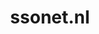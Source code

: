 ---
layout: post
title:  "ssonet.nl"
internal_url:  "/dutchgov/ssonet.nl.html"
subdomains_count: 35
all_subdomains_count: 76
urls_count: 4
ssl_rank: 0
http_rank: 51.25
url_link: /data/ssonet.nl/urls.txt
all_subdomains_link: /data/ssonet.nl/all_subdomains.txt
subdomains_link: /data/ssonet.nl/subdomains.txt
categories: dutchgov
---